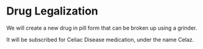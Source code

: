 # Drug Legalization

We will create a new drug in pill form that can be broken up using a grinder.

It will be subscribed for Celiac Disease medication, under the name Celaz.
